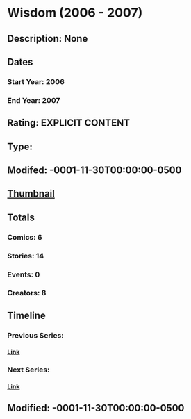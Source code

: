 # Wisdom (2006 - 2007)
## Description: None
## Dates
### Start Year: 2006
### End Year: 2007
## Rating: EXPLICIT CONTENT
## Type: 
## Modifed: -0001-11-30T00:00:00-0500
## [Thumbnail](http://i.annihil.us/u/prod/marvel/i/mg/9/90/4bad4c708936e.jpg)
## Totals
### Comics: 6
### Stories: 14
### Events: 0
### Creators: 8
## Timeline
### Previous Series: 
#### [Link]()
### Next Series: 
#### [Link]()
## Modified: -0001-11-30T00:00:00-0500